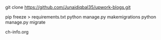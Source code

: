 
git clone https://github.com/Junaidiqbal35/upwork-blogs.git

pip freeze > requirements.txt
python manage.py makemigrations
python manage.py migrate

ch-info.org
